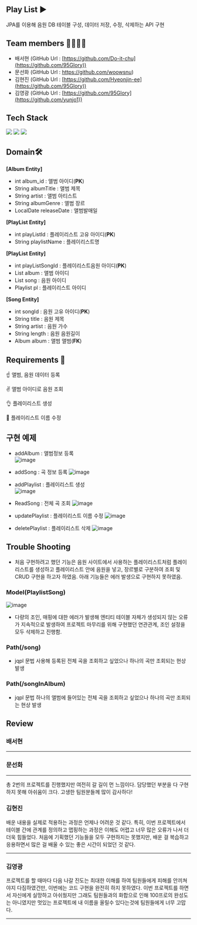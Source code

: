 

## Play List ▶️
JPA를 이용해 음원 DB 테이블 구성, 데이터 저장, 수정, 삭제하는  API 구현

## Team members 👩‍👩‍👦‍👦

-   배서현 (GitHub Url :  [https://github.com/Do-it-chu](https://github.com/95Glory))  
-   문선화 (GitHub Url :  https://github.com/woowsnu)  
-   김현진 (GitHub Url :  [https://github.com/Hyeonjin-ee](https://github.com/95Glory))  
-   김영광 (GitHub Url :  [https://github.com/95Glory](https://github.com/yunjo1))  

## Tech Stack
<img src="https://img.shields.io/badge/mysql-4479A1?style=for-the-badge&logo=mysql&logoColor=white">  <img src="https://img.shields.io/badge/spring-6DB33F?style=for-the-badge&logo=spring&logoColor=white">   <img src="https://img.shields.io/badge/java-007396?style=for-the-badge&logo=java&logoColor=white">   

## Domain🛠️
**[Album Entity]**
* int album_id : 앨범 아이디(**PK**)
* String albumTitle : 앨범 제목
* String artist : 앨범 아티스트  
* String albumGenre : 앨범 장르
* LocalDate releaseDate : 앨범발매일

**[PlayList Entity]**
* int playListId : 플레이리스트 고유 아이디(**PK**)
* String playlistName : 플레이리스트명

**[PlayList Entity]**

* int playListSongId : 플레이리스트음원 아이디(**PK**)
* List<Album> album : 앨범 아이디
* List<Song> song : 음원 아이디
* Playlist pl : 플레이리스트 아이디

**[Song Entity]**
* int songId : 음원 고유 아이디(**PK**)
* String title : 음원 제목
* String artist : 음원 가수
* String length : 음원 음원길이	
* Album album : 앨범 앨범(**FK**)


## Requirements 🤔

☝️ 앨범, 음원 데이터 등록  

✌️ 앨범 아이디로 음원 조회

👌  플레이리스트 생성

🖖 플레이리스트 이름 수정


##   구현 예제

- addAlbum : 앨범정보 등록   
![image](https://user-images.githubusercontent.com/105709187/171051563-f940ac65-a4c3-4338-bfa0-c80017b39a5e.png)

- addSong : 곡 정보 등록
![image](https://user-images.githubusercontent.com/105709187/171051826-5604f7a3-7544-405d-824c-508ce283871b.png)

- addPlaylist : 플레이리스트 생성  
![image](https://user-images.githubusercontent.com/105709187/171051903-3541fc28-6f91-410f-b2aa-37b5cc25f6a6.png)

- ReadSong : 전체 곡 조회
![image](https://user-images.githubusercontent.com/105709187/171051991-266a786d-59e5-4579-893e-54ca902d230d.png)

- updatePlaylist : 플레이리스트 이름 수정 
![image](https://user-images.githubusercontent.com/105709187/171052076-b997da8e-0edd-4b49-b1b2-79d99932a4b4.png)

- deletePlaylist : 플레이리스트 삭제
![image](https://user-images.githubusercontent.com/105709187/171052152-4b56cda0-dfa1-4a12-a3c4-171eb7407b79.png)


## Trouble Shooting
- 처음 구현하려고 했던 기능은 음원 사이트에서 사용하는 플레이리스트처럼 플레이리스트를 생성하고 플레이리스트 안에 음원을 넣고, 장르별로 구분하여 조회 및 CRUD 구현을 하고자 하였음. 아래 기능들은 에러 발생으로 구현하지 못하였음.

### Model(PlaylistSong)

![image](https://user-images.githubusercontent.com/105709187/171052378-4a507bf4-f7b2-4cdf-9680-8af31d1927e5.png)

- 다량의 조인, 매핑에 대한 에러가 발생해 엔티티 테이블 자체가 생성되지 않는 오류가 지속적으로 발생하여 프로젝트 마무리를 위해 구현했던 연관관계, 조인 설정을 모두 삭제하고 진행함.
  
### Path(/song)
- jqpl 문법 사용해 등록된 전체 곡을 조회하고 싶었으나 하나의 곡만 조회되는 현상 발생

### Path(/songInAlbum)
- jqpl 문법 하나의 앨범에 들어있는 전체 곡을 조회하고 싶었으나 하나의 곡만 조회되는 현상 발생

## Review  
### 배서현  
---  

### 문선화  
---  
총 2번의 프로젝트를 진행했지만 여전히 갈 길이 먼 느낌이다. 담당했던 부분을 다 구현하지 못해 아쉬움이 크다. 고생한 팀원분들께 많이 감사하다!  

### 김현진 
배운 내용을 실제로 적용하는 과정은 언제나 어려운 것 같다. 
특히, 이번 프로젝트에서 테이블 간에 관계를 정의하고 맵핑하는 과정은 이해도 어렵고 너무 많은 오류가 나서
더더욱 힘들었다. 처음에 기획했던 기능들을 모두 구현하지는 못했지만, 배운 걸 복습하고 응용하면서 많은 걸 배울 수 있는 좋은 시간이 되었던 것 같다.

---  
 
### 김영광  

프로젝트를 할 때마다 다음 나갈 진도는 최대한 이해를 하여 팀원들에게 피해를 안끼쳐야지 다짐하였건만, 이번에는 코드 구현을 완전히 하지 못하였다. 이번 프로젝트를 하면서 자신에게 실망하고 아쉬웠지만 그래도 팀원들과의 화합으로 인해 100프로의 완성도는 아니였지만 멋있는 프로젝트에 내 이름을 올릴수 있다는것에 팀원들에게 너무 고맙다.

---  
  

